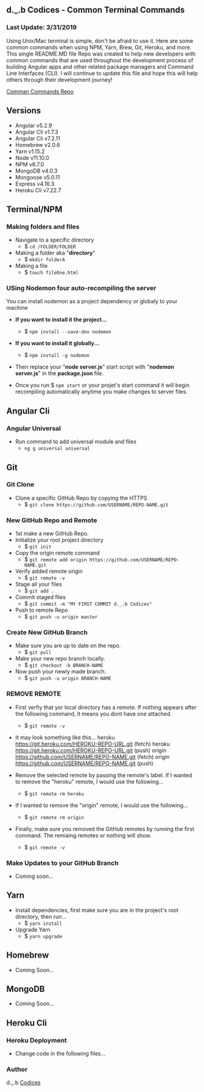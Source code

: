 ## d._.b Codices - Common Terminal Commands
### Last Update: 3/31/2019
Using Unix/Mac terminal is simple, don't be afraid to use it. Here are some common commands when using NPM, Yarn, Brew, Git, Heroku, and more. This single README.MD file Repo was created to help new developers with common commands that are used throughout the development process of building Angular apps and other related package managers and Command Line Interfaces (CLI). I will continue to update this file and hope this will help others through their development journey!

[Comman Commands Repo](https://github.com/CodicesTechnology/Common-Commands)

## Versions
* Angular v5.2.9
* Angular Cli v1.7.3 
* Angular Cli v7.2.11
* Homebrew v2.0.6
* Yarn v1.15.2
* Node v11.10.0
* NPM v6.7.0
* MongoDB v4.0.3 
* Mongoose v5.0.11
* Express v4.16.3
* Heroku Cli v7.22.7

## Terminal/NPM
### Making folders and files
* Navigate to a specific directory
    * $ `cd /FOLDER/FOLDER`
* Making a folder aka "**directory**"
    * $ `mkdir folderA`
* Making a file
    * $ `touch fileOne.html`
### USing Nodemon four auto-recompiling the server
You can install nodemon as a project dependency or globaly to your machine

* **If you want to install it the project...**
   * $ `npm install --save-dev nodemon`

* **If you want to install it globally...**
   * $ `npm install -g nodemon`
   
* Then replace your "**node server.js**" start script with "**nodemon server.js**" in the **package.json** file.

* Once you run $ `npm start` or your projet's start command it will begin recompiling automatically anytime you make changes to server files.

## Angular Cli 
### Angular Universal
* Run command to add universal module and files
    * `ng g universal universal`

## Git 
### Git Clone
* Clone a specific GitHub Repo by copying the HTTPS  
    * $ `git clone https://github.com/USERNAME/REPO-NAME.git`

### New GitHub Repo and Remote
* 1st make a new GitHub Repo.
* Initialize your root project directory
    * $ `git init`
* Copy the origin remote command
    * $ `git remote add origin https://github.com/USERNAME/REPO-NAME.git`
* Verify added remote origin
    * $ `git remote -v`
* Stage all your files
    * $ `git add .`
* Commit staged files
    * $ `git commit -m "MY FIRST COMMIT d._.b Codices"`
* Push to remote Repo
    * $ `git push -u origin master`

### Create New GitHub Branch
* Make sure you are up to date on the repo.
    * $ `git pull`
* Make your new repo branch locally.
    * $ `git checkout -b BRANCH-NAME`
* Now push your newly made branch.
    * $ `git push -u origin BRANCH-NAME`

### REMOVE REMOTE
* First verfiy that yor local directory has a remote. If nothing appears after the following command, it means you dont have one attached.
    * $ `git remote -v`

* It may look something like this...
    heroku  https://git.heroku.com/HEROKU-REPO-URL.git (fetch)
    heroku  https://git.heroku.com/HEROKU-REPO-URL.git (push)
    origin  https://github.com/USERNAME/REPO-NAME.git (fetch)
    origin  https://github.com/USERNAME/REPO-NAME.git (push)

* Remove the selected remote by passing the remote's label. If I wanted to remove the "heroku" remote, I would use the following...
    * $ `git remote rm heroku`

* If I wanted to remove the "origin" remote, I would use the following...
    * $ `git remote rm origin`

* Finally, make sure you removed the GitHub remotes by running the first command. The remiaing remotes or nothing will show.
    * $ `git remote -v`

### Make Updates to your GitHub Branch
* Coming soon...

## Yarn
* Install dependencies, first make sure you are in the project's root directory, then run...
    * $ `yarn install`
* Upgrade Yarn
    * $ `yarn upgrade`

## Homebrew
* Coming Soon...

## MongoDB
* Coming Soon...

## Heroku Cli
### Heroku Deployment
* Change code in the following files...


### Author
d._.b [Codices](https://github.com/CodicesTechnology)
